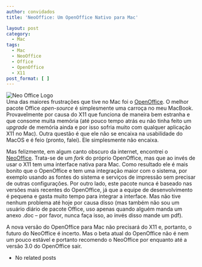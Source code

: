 ```yaml
---
author: convidados
title: 'NeoOffice: Um OpenOffice Nativo para Mac'

layout: post
category:
  - Mac
tags:
  - Mac
  - NeoOffice
  - Office
  - OpenOffice
  - X11
post_format: [ ]
---
```

![Neo Office Logo][1]  
Uma das maiores frustrações que tive no Mac foi o [OpenOffice][2]. O melhor pacote Office *open-source* é simplesmente uma carroça no meu MacBook. Provavelmente por causa do X11 que funciona de maneira bem estranha e que consome muita memória (até pouco tempo atrás eu não tinha feito um *upgrade* de memória ainda e por isso sofria muito com qualquer aplicação X11 no Mac). Outra questão é que ele não se encaixa na usabilidade do MacOS e é feio (pronto, falei). Ele simplesmente não encaixa. 

Mas felizmente, em algum canto obscuro da internet, encontrei o [NeoOffice][3]. Trata-se de um *fork* do próprio OpenOffice, mas que ao invés de usar o X11 tem uma interface nativa para Mac. Como resultado ele é mais bonito que o OpenOffice e tem uma integração maior com o sistema, por exemplo usando as fontes do sistema e serviços de impressão sem precisar de outras configurações. Por outro lado, este pacote nunca é baseado nas versões mais recentes do OpenOffice, já que a equipe de desenvolvimento é pequena e gasta muito tempo para integrar a interface. Mas não tive nenhum problema até hoje por causa disso (mas também não sou um usuário diário de pacote Office, uso apenas quando alguém manda um anexo .doc – por favor, nunca faça isso, ao invés disso mande um pdf). 

A nova versão do OpenOffice para Mac não precisará do X11 e, portanto, o futuro do NeoOffice é incerto. Mas o beta atual do OpenOffice não é nem um pouco estável e portanto recomendo o NeoOffice por enquanto até a versão 3.0 do OpenOffice sair. 


*   No related posts












 [1]: http://vidageek.net/wp-content/uploads/2008/08/neo-office-logo.jpg
 [2]: http://www.openoffice.org/ "OpenOffice"
 [3]: http://www.neooffice.org/neojava/en/index.php "NeoOffice"





